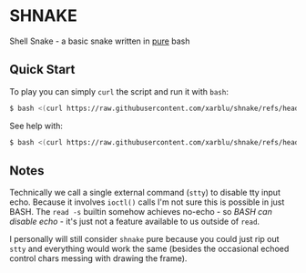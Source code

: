# SHNAKE

Shell Snake - a basic snake written in [pure](#notes) bash

## Quick Start

To play you can simply `curl` the script and run it with `bash`:

```bash
$ bash <(curl https://raw.githubusercontent.com/xarblu/shnake/refs/heads/main/shnake)
```

See help with:

```bash
$ bash <(curl https://raw.githubusercontent.com/xarblu/shnake/refs/heads/main/shnake) --help
```

## Notes

Technically we call a single external command (`stty`) to disable tty input echo.
Because it involves `ioctl()` calls I'm not sure this is possible in just BASH.
The `read -s` builtin somehow achieves no-echo - so *BASH can disable echo* - it's just not
a feature available to us outside of `read`.

I personally will still consider `shnake` pure because you could just rip out `stty` and everything
would work the same (besides the occasional echoed control chars messing with drawing the frame).


